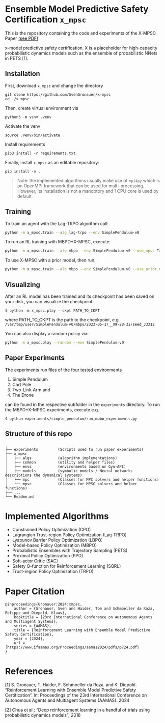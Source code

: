 # Ensemble Model Predictive Safety Certification `x_mpsc`

This is the repository containing the code and experiments of the X-MPSC Paper
[(see PDF)](https://www.ifaamas.org/Proceedings/aamas2024/pdfs/p724.pdf)

x-model predictive safety certification. X is a placeholder for high-capacity probabilistic dynamics models such as the ensemble of probabilistic NNets in PETS [1].



## Installation

First, download `x_mpsc` and change the directory
```
git clone https://github.com/SvenGronauer/x-mpsc
cd ./x_mpsc
```

Then, create virtual environment via
```
python3 -m venv .venv
```

Activate the venv
```
source .venv/bin/activate
```

Install requirements
```
pip3 install -r requirements.txt
```

Finally, install `x_mpsc` as an editable repository:
```
pip install -e .
```

> Note: the implemented algorithms usually make use of `mpi4py` which is 
> on OpenMPI framework that can be used for multi-processing. However, its 
> installation is not a mandotory and 1 CPU core is used by default.


## Training

To train an agent with the Lag-TRPO algorithm call:
```bash
python -m x_mpsc.train --alg lag-trpo --env SimplePendulum-v0
```

To run an RL training with MBPO+X-MPSC, execute:
```bash
python -m x_mpsc.train --alg mbpo --env SimplePendulum-v0 --use_mpsc True
```

To use X-MPSC with a prior model, then run:
```bash
python -m x_mpsc.train --alg mbpo --env SimplePendulum-v0 --use_prior_model True --use_mpsc True
```


## Visualizing 

After an RL model has been trained and its checkpoint has been saved on your 
disk, you can visualize the checkpoint:
```
$ python -m x_mpsc.play --ckpt PATH_TO_CKPT
```
where PATH_TO_CKPT is the path to the checkpoint, e.g.
`/var/tmp/user/SimplePendulum-v0/mbpo/2023-05-17__09-28-32/seed_33312`

You can also display a random policy via:
```bash
python -m x_mpsc.play --random --env SimplePendulum-v0
```

## Paper Experiments

The experiments run files of the four tested environments
1) Simple Pendulum
2) Cart Pole  
3) Two-Link-Arm and
4) The Drone

can be found in the respective subfolder in the ``experiments`` directory. 
To run the MBPO+X-MPSC experiments, execute e.g.
```
$ python experiments/simple_pendulum/run_mpbo_experiments.py
```


## Structure of this repo

    .
    ├── experiments         (Scripts used to run paper experiments)
    ├── x_mpsc
    │   ├── algs            (algorithm implementations)
    │   ├── common          (utility and helper files)
    │   ├── envs            (environments based on Gym-API)
    │   ├── models          (symbolic models / Neural networks descriptions the dynamical systems)
    │   └── mpc             (Classes for MPC solvers and helper functions)
    │   └── mpsc            (Classes for MPSC solvers and helper functions)
    ├── ...
    └── Readme.md



# Implemented Algorithms

+ Constrained Policy Optimization (CPO)
+ Lagrangian Trust-region Policy Optimization (Lag-TRPO)
+ Lyapunov Barrier Policy Optimization (LBPO)
+ Model-based Policy Optimization (MBPO)
+ Probabilistic Ensembles with Trajectory Sampling (PETS)
+ Proximal Policy Optimization (PPO)
+ Soft-actor Critic (SAC)
+ Safety Q-function for Reinforcement Learning (SQRL)
+ Trust-region Policy Optimization (TRPO)


# Paper Citation

```
@inproceedings{Gronauer:2024:xmpsc,
	author = {Gronauer, Sven and Haider, Tom and Schmoeller da Roza, Felippe and Diepold, Klaus},
	booktitle = {23rd International Conference on Autonomous Agents and Multiagent Systems},
	series = {AAMAS},
	title = {Reinforcement Learning with Ensemble Model Predictive Safety Certification},
	year = {2024},
	url = {https://www.ifaamas.org/Proceedings/aamas2024/pdfs/p724.pdf}
}
```

# References 


[1] S. Gronauer, T. Haider, F. Schmoeller da Roza, and K. Diepold. “Reinforcement Learning with Ensemble Model Predictive Safety Certification”. In: Proceedings of the 23rd International Conference on Autonomous Agents and Multiagent Systems (AAMAS). 2024

[2] Chua et al.; “Deep reinforcement learning in a handful of trials using probabilistic dynamics models”; 2018
